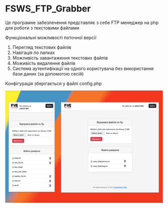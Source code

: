 # FSWS_FTP_Grabber

Це програмне забезпечення представляє з себе FTP менеджер на php для роботи з текстовими файлами

Функціональні можливості поточної версії
1. Перегляд текстових файлів
2. Навігація по папках
3. Можливість завантаження текстових файлів
4. Моживiсть видалення файлiв
5. Система аутентифікації на одного користувача без використання бази даних (за допомогою сесій)

Конфiгурацiя зберігається у файлi config.php

![FSWS_FTP_Grabber](https://github.com/Insider515/FSWS_FTP_Grabber/blob/master/preview/previewImage.png?raw=true)

